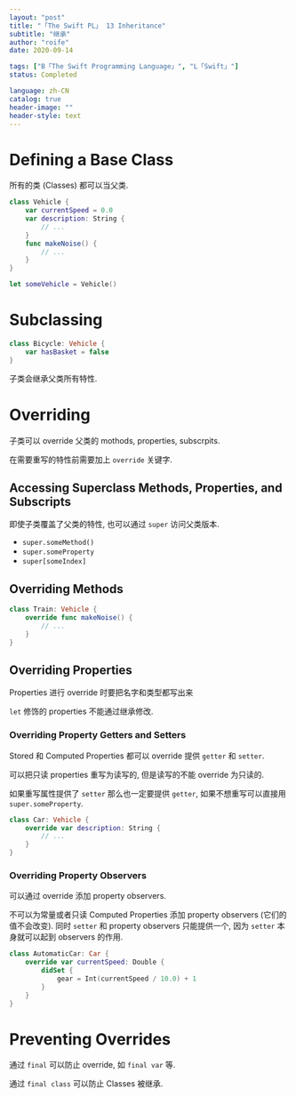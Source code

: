 ```yaml
---
layout: "post"
title: "「The Swift PL」 13 Inheritance"
subtitle: "继承"
author: "roife"
date: 2020-09-14

tags: ["B「The Swift Programming Language」", "L「Swift」"]
status: Completed

language: zh-CN
catalog: true
header-image: ""
header-style: text
---
```


# Defining a Base Class

所有的类 (Classes) 都可以当父类.

```swift
class Vehicle {
    var currentSpeed = 0.0
    var description: String {
        // ...
    }
    func makeNoise() {
        // ...
    }
}

let someVehicle = Vehicle()
```

# Subclassing

```swift
class Bicycle: Vehicle {
    var hasBasket = false
}
```

子类会继承父类所有特性.

# Overriding

子类可以 override 父类的 mothods, properties, subscrpits.

在需要重写的特性前需要加上 `override` 关键字.

## Accessing Superclass Methods, Properties, and Subscripts

即使子类覆盖了父类的特性, 也可以通过 `super` 访问父类版本.

- `super.someMethod()`
- `super.someProperty`
- `super[someIndex]`

## Overriding Methods

```swift
class Train: Vehicle {
    override func makeNoise() {
        // ...
    }
}
```

## Overriding Properties

Properties 进行 override 时要把名字和类型都写出来

`let` 修饰的 properties 不能通过继承修改.

### Overriding Property Getters and Setters

Stored 和 Computed Properties 都可以 override 提供 `getter` 和 `setter`.

可以把只读 properties 重写为读写的, 但是读写的不能 override 为只读的.

如果重写属性提供了 `setter` 那么也一定要提供 `getter`, 如果不想重写可以直接用 `super.someProperty`.

```swift
class Car: Vehicle {
    override var description: String {
        // ...
    }
}
```

### Overriding Property Observers

可以通过 override 添加 property observers.

不可以为常量或者只读 Computed Properties 添加 property observers (它们的值不会改变).
同时 `setter` 和 property observers 只能提供一个, 因为 `setter` 本身就可以起到 observers 的作用.

```swift
class AutomaticCar: Car {
    override var currentSpeed: Double {
        didSet {
            gear = Int(currentSpeed / 10.0) + 1
        }
    }
}
```

# Preventing Overrides

通过 `final` 可以防止 override, 如 `final var` 等.

通过 `final class` 可以防止 Classes 被继承.

